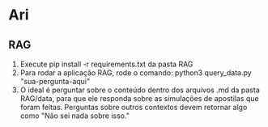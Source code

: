 # Ari

## RAG

1) Execute pip install -r requirements.txt da pasta RAG
2) Para rodar a aplicação RAG, rode o comando: python3 query_data.py "sua-pergunta-aqui"
3) O ideal é perguntar sobre o conteúdo dentro dos arquivos .md da pasta RAG/data, para que ele responda sobre as simulações de apostilas que foram feitas. Perguntas sobre outros contextos devem retornar algo como "Não sei nada sobre isso."